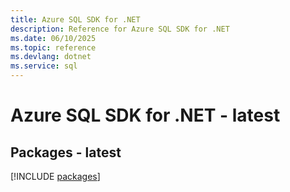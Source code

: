 ```yaml
---
title: Azure SQL SDK for .NET
description: Reference for Azure SQL SDK for .NET
ms.date: 06/10/2025
ms.topic: reference
ms.devlang: dotnet
ms.service: sql
---
```

# Azure SQL SDK for .NET - latest
## Packages - latest
[!INCLUDE [packages](sql-index.md)]